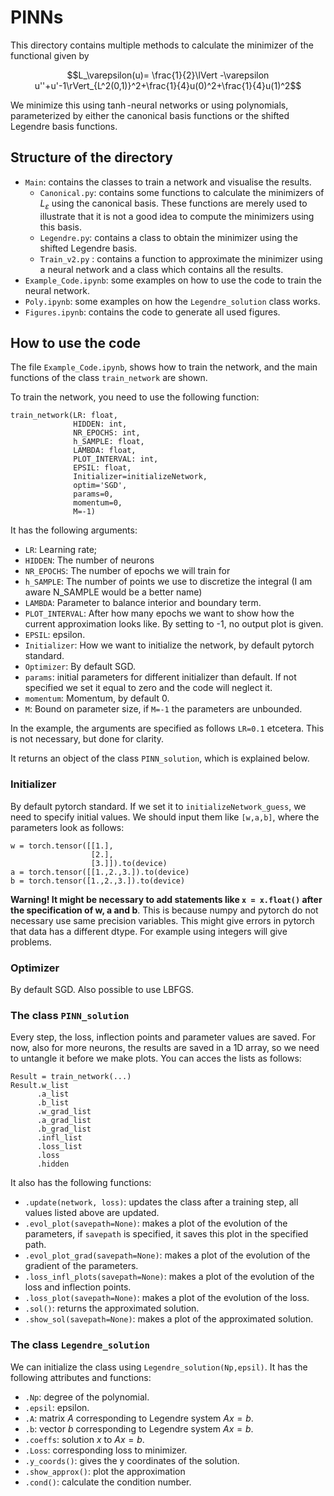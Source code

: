 # PINNs

This directory contains multiple methods to calculate the minimizer of the functional given by

$$L_\varepsilon(u)= \frac{1}{2}\lVert -\varepsilon u''+u'-1\rVert_{L^2(0,1)}^2+\frac{1}{4}u(0)^2+\frac{1}{4}u(1)^2$$

We minimize this using $\tanh$-neural networks or using polynomials, parameterized by either the canonical basis functions or the shifted Legendre basis functions.

## Structure of the directory

* `Main`: contains the classes to train a network and visualise the results.
  * `Canonical.py`: contains some functions to calculate the minimizers of $L_\varepsilon$ using the canonical basis. These functions are merely used to illustrate that it is not a good idea to compute the minimizers using this basis.
  * `Legendre.py`: contains a class to obtain the minimizer using the shifted Legendre basis.
  * `Train_v2.py` : contains a function to approximate the minimizer using a neural network and a class which contains all the results.
* `Example_Code.ipynb`: some examples on how to use the code to train the neural network.
* `Poly.ipynb`: some examples on how the `Legendre_solution` class works.
* `Figures.ipynb`: contains the code to generate all used figures.

## How to use the code

The file `Example_Code.ipynb`, shows how to train the network, and the main functions of the class `train_network` are shown.

To train the network, you need to use the following function:

```
train_network(LR: float,
              HIDDEN: int,
              NR_EPOCHS: int,
              h_SAMPLE: float,
              LAMBDA: float,
              PLOT_INTERVAL: int,
              EPSIL: float,
              Initializer=initializeNetwork,
              optim='SGD',
              params=0,
              momentum=0,
              M=-1)
```
It has the following arguments:
* `LR`: Learning rate;
* `HIDDEN`: The number of neurons
* `NR_EPOCHS`: The number of epochs we will train for
* `h_SAMPLE`: The number of points we use to discretize the integral (I am aware N_SAMPLE would be a better name)
* `LAMBDA`: Parameter to balance interior and boundary term.
* `PLOT_INTERVAL`: After how many epochs we want to show how the current approximation looks like. By setting to -1, no output plot is given.
* `EPSIL`: epsilon.
* `Initializer`: How we want to initialize the network, by default pytorch standard.
* `Optimizer`: By default SGD.
* `params`: initial parameters for different initializer than default. If not specified we set it equal to zero and the code will neglect it.
* `momentum`: Momentum, by default 0.
* `M`: Bound on parameter size, if `M=-1` the parameters are unbounded.

In the example, the arguments are specified as follows `LR=0.1` etcetera. This is not necessary, but done for clarity.

It returns an object of the class `PINN_solution`, which is explained below.

### Initializer
By default pytorch standard. If we set it to `initializeNetwork_guess`, we need to specify initial values. We should input them like `[w,a,b]`, where the parameters look as follows:
```
w = torch.tensor([[1.],
                  [2.],
                  [3.]]).to(device)
a = torch.tensor([[1.,2.,3.]).to(device)
b = torch.tensor([1.,2.,3.]).to(device)
```
**Warning! It might be necessary to add statements like `x = x.float()` after the specification of w, a and b**. This is because numpy and pytorch do not necessary use same precision variables. This might give errors in pytorch that data has a different dtype. For example using integers will give problems.

### Optimizer
By default SGD. Also possible to use LBFGS.

### The class `PINN_solution`
Every step, the loss, inflection points and parameter values are saved.
For now, also for more neurons, the results are saved in a 1D array, so we need to untangle it before we make plots.
You can acces the lists as follows:

```
Result = train_network(...)
Result.w_list
      .a_list
      .b_list
      .w_grad_list
      .a_grad_list
      .b_grad_list
      .infl_list
      .loss_list
      .loss
      .hidden
```
It also has the following functions:
*  `.update(network, loss)`: updates the class after a training step, all values listed above are updated.
*  `.evol_plot(savepath=None)`: makes a plot of the evolution of the parameters, if `savepath` is specified, it saves this plot in the specified path.
*  `.evol_plot_grad(savepath=None)`: makes a plot of the evolution of the gradient of the parameters.
*  `.loss_infl_plots(savepath=None)`: makes a plot of the evolution of the loss and inflection points.
*  `.loss_plot(savepath=None)`: makes a plot of the evolution of the loss.
*  `.sol()`: returns the approximated solution.
*  `.show_sol(savepath=None)`: makes a plot of the approximated solution.

### The class `Legendre_solution`

We can initialize the class using `Legendre_solution(Np,epsil)`. It has the following attributes and functions:
*  `.Np`: degree of the polynomial.
*  `.epsil`: epsilon.
*  `.A`: matrix $A$ corresponding to Legendre system $Ax=b$.
*  `.b`: vector $b$ corresponding to Legendre system $Ax=b$.
*  `.coeffs`: solution $x$ to $Ax=b$.
*  `.Loss`: corresponding loss to minimizer.
*  `.y_coords()`: gives the y coordinates of the solution.
*  `.show_approx()`: plot the approximation
*  `.cond()`: calculate the condition number.

